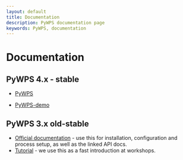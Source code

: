 ```yaml
---
layout: default
title: Documentation
description: PyWPS documentation page
keywords: PyWPS, documentation
---
```


# Documentation

## PyWPS 4.x - stable

* [PyWPS](http://pywps.readthedocs.io)

* [PyWPS-demo](http://pywps-demo.readthedocs.io)

## PyWPS 3.x old-stable

* [Official documentation](http://pywps-3.readthedocs.io/) -
  use this for installation, configuration and process setup, as well as the linked
  API docs.
* [Tutorial](http://jachym.github.io/pywps-tutorial/build/html/index.html) - we use this as
  a fast introduction at workshops.

